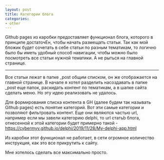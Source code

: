 ```yaml
---
layout: post
title: Категории блога
categories: 
- other
---
```


Github pages из каробки предоставляет функционал блога, которого в принципе достаточЕн, чтобы начать размещать статьи.
Так как мой бложик будет сочетать в себе статьи по разным тематикам, то логично было бы иметь удобный способ навигации, 
чтобы можно было посмотреть все статьи нужной тематики. А не рыться на главной странице.

---

Все статьи лежат в папке _post общим списком, он же отображается на главной странице.
В начале я хотел разделить насоздавать в папке _post еще папок, раскидать контент по тематикам, а в шапке сайта сделать меню.
Но эту идею реализовать не удалось.

Для формирования списка контента в GH (далее будем так называть Github pages) есть понятие категорий.
Вот эти самые категории и позволяют фильтровать контент. Еще они являются частью url, например если мы завели категорию delphi, то url статьb блога, отнесенной к этой категории будет примерно такой - https://cybermyv.github.io/delphi/2019/11/28/My-delphi-app.html

Из каробки этот функционал не работает, в сети огромное количество инструкция, как это все прикрутить к сайту. 

Мне хотелось сделать все максимально просто.
